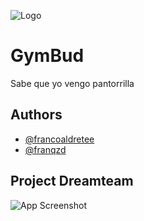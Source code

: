 ![Logo](https://francoaldrete.com/gymbud/recursos/gyumbudreadme.png)


# GymBud

Sabe que yo vengo pantorrilla


## Authors

- [@francoaldretee](https://www.github.com/Srpringao)
- [@franqzd](https://www.github.com/FranqZd)




## Project Dreamteam

![App Screenshot](http://francoaldrete.com/5801FEE2-0CC1-4A82-AA6E-DA8D943D2DFC.jpeg)
